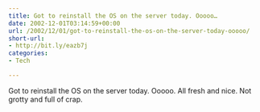 ```yaml
---
title: Got to reinstall the OS on the server today. Ooooo…
date: 2002-12-01T03:14:59+00:00
url: /2002/12/01/got-to-reinstall-the-os-on-the-server-today-ooooo/
short-url:
- http://bit.ly/eazb7j
categories:
- Tech

---
```

Got to reinstall the OS on the server today. Ooooo. All fresh and nice. Not grotty and full of crap.
